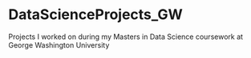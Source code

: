 # DataScienceProjects_GW
Projects I worked on during my Masters in Data Science coursework at George Washington University
